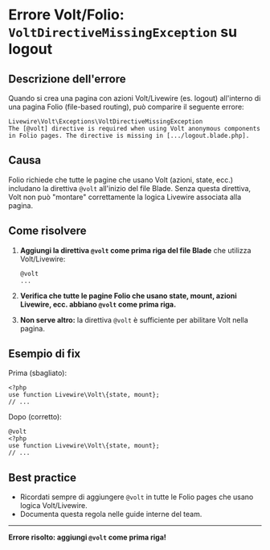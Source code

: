# Errore Volt/Folio: `VoltDirectiveMissingException` su logout

## Descrizione dell'errore
Quando si crea una pagina con azioni Volt/Livewire (es. logout) all'interno di una pagina Folio (file-based routing), può comparire il seguente errore:

```
Livewire\Volt\Exceptions\VoltDirectiveMissingException
The [@volt] directive is required when using Volt anonymous components in Folio pages. The directive is missing in [.../logout.blade.php].
```

## Causa
Folio richiede che tutte le pagine che usano Volt (azioni, state, ecc.) includano la direttiva `@volt` all'inizio del file Blade. Senza questa direttiva, Volt non può "montare" correttamente la logica Livewire associata alla pagina.

## Come risolvere
1. **Aggiungi la direttiva `@volt` come prima riga del file Blade** che utilizza Volt/Livewire:
   
   ```blade
   @volt
   ...
   ```
2. **Verifica che tutte le pagine Folio che usano state, mount, azioni Livewire, ecc. abbiano `@volt` come prima riga.**
3. **Non serve altro:** la direttiva `@volt` è sufficiente per abilitare Volt nella pagina.

## Esempio di fix
Prima (sbagliato):
```blade
<?php
use function Livewire\Volt\{state, mount};
// ...
```

Dopo (corretto):
```blade
@volt
<?php
use function Livewire\Volt\{state, mount};
// ...
```

## Best practice
- Ricordati sempre di aggiungere `@volt` in tutte le Folio pages che usano logica Volt/Livewire.
- Documenta questa regola nelle guide interne del team.

---

**Errore risolto: aggiungi `@volt` come prima riga!**
